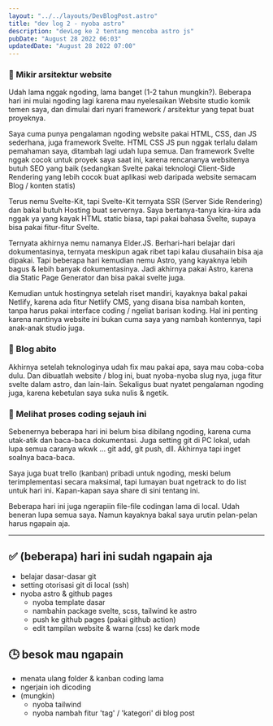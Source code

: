 ```yaml
---
layout: "../../layouts/DevBlogPost.astro"
title: "dev log 2 - nyoba astro"
description: "devLog ke 2 tentang mencoba astro js"
pubDate: "August 28 2022 06:03"
updatedDate: "August 28 2022 07:00"
---
```


### 💭 Mikir arsitektur website
Udah lama nggak ngoding, lama banget (1-2 tahun mungkin?). Beberapa hari ini mulai ngoding lagi karena mau nyelesaikan Website studio komik temen saya, dan dimulai dari nyari framework / arsitektur yang tepat buat proyeknya.

Saya cuma punya pengalaman ngoding website pakai HTML, CSS, dan JS sederhana, juga framework Svelte. HTML CSS JS pun nggak terlalu dalam pemahaman saya, ditambah lagi udah lupa semua. Dan framework Svelte nggak cocok untuk proyek saya saat ini, karena rencananya websitenya butuh SEO yang baik (sedangkan Svelte pakai teknologi Client-Side Rendering yang lebih cocok buat aplikasi web daripada website semacam Blog / konten statis)

Terus nemu Svelte-Kit, tapi Svelte-Kit ternyata SSR (Server Side Rendering) dan bakal butuh Hosting buat servernya. Saya bertanya-tanya kira-kira ada nggak ya yang kayak HTML static biasa, tapi pakai bahasa Svelte, supaya bisa pakai fitur-fitur Svelte.

Ternyata akhirnya nemu namanya Elder.JS. Berhari-hari belajar dari dokumentasinya, ternyata meskipun agak ribet tapi kalau diusahaiin bisa aja dipakai. Tapi beberapa hari kemudian nemu Astro, yang kayaknya lebih bagus & lebih banyak dokumentasinya. Jadi akhirnya pakai Astro, karena dia Static Page Generator dan bisa pakai svelte juga.

Kemudian untuk hostingnya setelah riset mandiri, kayaknya bakal pakai Netlify, karena ada fitur Netlify CMS, yang disana bisa nambah konten, tanpa harus pakai interface coding / ngeliat barisan koding. Hal ini penting karena nantinya website ini bukan cuma saya yang nambah kontennya, tapi anak-anak studio juga.

### 💭 Blog abito
Akhirnya setelah teknologinya udah fix mau pakai apa, saya mau coba-coba dulu. Dan dibuatlah website / blog ini, buat nyoba-nyoba slug nya, juga fitur svelte dalam astro, dan lain-lain. Sekaligus buat nyatet pengalaman ngoding juga, karena kebetulan saya suka nulis & ngetik.

### 💭 Melihat proses coding sejauh ini
Sebenernya beberapa hari ini belum bisa dibilang ngoding, karena cuma utak-atik dan baca-baca dokumentasi. Juga setting git di PC lokal, udah lupa semua caranya wkwk ... git add, git push, dll. Akhirnya tapi inget soalnya baca-baca.

Saya juga buat trello (kanban) pribadi untuk ngoding, meski belum terimplementasi secara maksimal, tapi lumayan buat ngetrack to do list untuk hari ini. Kapan-kapan saya share di sini tentang ini.

Beberapa hari ini juga ngerapiin file-file codingan lama di local. Udah beneran lupa semua saya. Namun kayaknya bakal saya urutin pelan-pelan harus ngapain aja.

---

## ✅ (beberapa) hari ini sudah ngapain aja
- belajar dasar-dasar git
- setting otorisasi git di local (ssh)
- nyoba astro & github pages
	- nyoba template dasar
	- nambahin package svelte, scss, tailwind ke astro
	- push ke github pages (pakai github action)
	- edit tampilan website & warna (css) ke dark mode

## 🕒 besok mau ngapain
- menata ulang folder & kanban coding lama
- ngerjain ioh dicoding
- (mungkin)
	- nyoba tailwind
	- nyoba nambah fitur 'tag' / 'kategori' di blog post